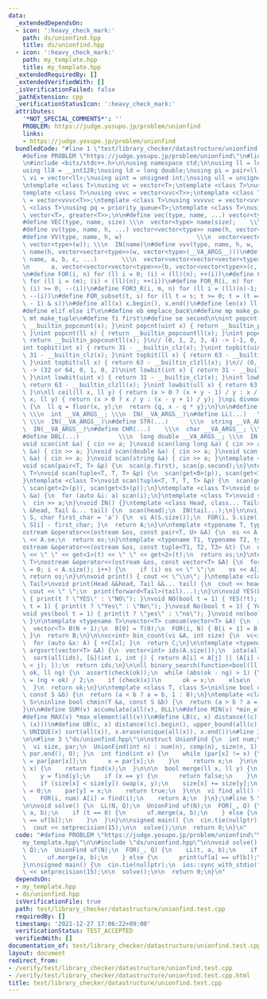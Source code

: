 ```yaml
---
data:
  _extendedDependsOn:
  - icon: ':heavy_check_mark:'
    path: ds/unionfind.hpp
    title: ds/unionfind.hpp
  - icon: ':heavy_check_mark:'
    path: my_template.hpp
    title: my_template.hpp
  _extendedRequiredBy: []
  _extendedVerifiedWith: []
  _isVerificationFailed: false
  _pathExtension: cpp
  _verificationStatusIcon: ':heavy_check_mark:'
  attributes:
    '*NOT_SPECIAL_COMMENTS*': ''
    PROBLEM: https://judge.yosupo.jp/problem/unionfind
    links:
    - https://judge.yosupo.jp/problem/unionfind
  bundledCode: "#line 1 \"test/library_checker/datastructure/unionfind.test.cpp\"\n\
    #define PROBLEM \"https://judge.yosupo.jp/problem/unionfind\"\n#line 2 \"my_template.hpp\"\
    \n#include <bits/stdc++.h>\n\nusing namespace std;\n\nusing ll = long long;\n\
    using ll8 = __int128;\nusing ld = long double;\nusing pi = pair<ll, ll>;\nusing\
    \ vi = vector<ll>;\nusing uint = unsigned int;\nusing ull = unsigned long long;\n\
    \ntemplate <class T>\nusing vc = vector<T>;\ntemplate <class T>\nusing vvc = vector<vc<T>>;\n\
    template <class T>\nusing vvvc = vector<vvc<T>>;\ntemplate <class T>\nusing vvvvc\
    \ = vector<vvvc<T>>;\ntemplate <class T>\nusing vvvvvc = vector<vvvvc<T>>;\ntemplate\
    \ <class T>\nusing pq = priority_queue<T>;\ntemplate <class T>\nusing pqg = priority_queue<T,\
    \ vector<T>, greater<T>>;\n\n#define vec(type, name, ...) vector<type> name(__VA_ARGS__)\n\
    #define VEC(type, name, size) \\\n  vector<type> name(size);    \\\n  IN(name)\n\
    #define vv(type, name, h, ...) vector<vector<type>> name(h, vector<type>(__VA_ARGS__))\n\
    #define VV(type, name, h, w)                     \\\n  vector<vector<type>> name(h,\
    \ vector<type>(w)); \\\n  IN(name)\n#define vvv(type, name, h, w, ...) \\\n  vector<vector<vector<type>>>\
    \ name(h, vector<vector<type>>(w, vector<type>(__VA_ARGS__)))\n#define vvvv(type,\
    \ name, a, b, c, ...)       \\\n  vector<vector<vector<vector<type>>>> name( \\\
    \n      a, vector<vector<vector<type>>>(b, vector<vector<type>>(c, vector<type>(__VA_ARGS__))))\n\
    \n#define FOR(i, n) for (ll i = 0; (i) < (ll)(n); ++(i))\n#define FOR3(i, m, n)\
    \ for (ll i = (m); (i) < (ll)(n); ++(i))\n#define FOR_R(i, n) for (ll i = (ll)(n)-1;\
    \ (i) >= 0; --(i))\n#define FOR3_R(i, m, n) for (ll i = (ll)(n)-1; (i) >= (ll)(m);\
    \ --(i))\n#define FOR_subset(t, s) for (ll t = s; t >= 0; t = (t == 0 ? -1 : (t\
    \ - 1) & s))\n#define all(x) x.begin(), x.end()\n#define len(x) ll(x.size())\n\
    #define elif else if\n\n#define eb emplace_back\n#define mp make_pair\n#define\
    \ mt make_tuple\n#define fi first\n#define se second\n\nint popcnt(int x) { return\
    \ __builtin_popcount(x); }\nint popcnt(uint x) { return __builtin_popcount(x);\
    \ }\nint popcnt(ll x) { return __builtin_popcountll(x); }\nint popcnt(ull x) {\
    \ return __builtin_popcountll(x); }\n// (0, 1, 2, 3, 4) -> (-1, 0, 1, 1, 2)\n\
    int topbit(int x) { return 31 - __builtin_clz(x); }\nint topbit(uint x) { return\
    \ 31 - __builtin_clz(x); }\nint topbit(ll x) { return 63 - __builtin_clzll(x);\
    \ }\nint topbit(ull x) { return 63 - __builtin_clzll(x); }\n// (0, 1, 2, 3, 4)\
    \ -> (32 or 64, 0, 1, 0, 2)\nint lowbit(int x) { return 31 - __builtin_clz(x);\
    \ }\nint lowbit(uint x) { return 31 - __builtin_clz(x); }\nint lowbit(ll x) {\
    \ return 63 - __builtin_clzll(x); }\nint lowbit(ull x) { return 63 - __builtin_clzll(x);\
    \ }\n\nll ceil(ll x, ll y) { return (x > 0 ? (x + y - 1) / y : x / y); }\nll floor(ll\
    \ x, ll y) { return (x > 0 ? x / y : (x - y + 1) / y); }\npi divmod(ll x, ll y)\
    \ {\n  ll q = floor(x, y);\n  return {q, x - q * y};\n}\n\n#define INT(...)  \
    \ \\\n  int __VA_ARGS__; \\\n  IN(__VA_ARGS__)\n#define LL(...)   \\\n  ll __VA_ARGS__;\
    \ \\\n  IN(__VA_ARGS__)\n#define STR(...)      \\\n  string __VA_ARGS__; \\\n\
    \  IN(__VA_ARGS__)\n#define CHR(...)    \\\n  char __VA_ARGS__; \\\n  IN(__VA_ARGS__)\n\
    #define DBL(...)           \\\n  long double __VA_ARGS__; \\\n  IN(__VA_ARGS__)\n\
    void scan(int &a) { cin >> a; }\nvoid scan(long long &a) { cin >> a; }\nvoid scan(char\
    \ &a) { cin >> a; }\nvoid scan(double &a) { cin >> a; }\nvoid scan(long double\
    \ &a) { cin >> a; }\nvoid scan(string &a) { cin >> a; }\ntemplate <class T>\n\
    void scan(pair<T, T> &p) {\n  scan(p.first), scan(p.second);\n}\ntemplate <class\
    \ T>\nvoid scan(tuple<T, T, T> &p) {\n  scan(get<0>(p)), scan(get<1>(p)), scan(get<2>(p));\n\
    }\ntemplate <class T>\nvoid scan(tuple<T, T, T, T> &p) {\n  scan(get<0>(p)), scan(get<1>(p)),\
    \ scan(get<2>(p)), scan(get<3>(p));\n}\ntemplate <class T>\nvoid scan(vector<T>\
    \ &a) {\n  for (auto &i: a) scan(i);\n}\ntemplate <class T>\nvoid scan(T &a) {\n\
    \  cin >> a;\n}\nvoid IN() {}\ntemplate <class Head, class... Tail>\nvoid IN(Head\
    \ &head, Tail &... tail) {\n  scan(head);\n  IN(tail...);\n}\n\nvi s_to_vi(string\
    \ S, char first_char = 'a') {\n  vi A(S.size());\n  FOR(i, S.size()) { A[i] =\
    \ S[i] - first_char; }\n  return A;\n}\n\ntemplate <typename T, typename U>\n\
    ostream &operator<<(ostream &os, const pair<T, U> &A) {\n  os << A.fi << \" \"\
    \ << A.se;\n  return os;\n}\ntemplate <typename T1, typename T2, typename T3>\n\
    ostream &operator<<(ostream &os, const tuple<T1, T2, T3> &t) {\n  os << get<0>(t)\
    \ << \" \" << get<1>(t) << \" \" << get<2>(t);\n  return os;\n}\ntemplate <typename\
    \ T>\nostream &operator<<(ostream &os, const vector<T> &A) {\n  for (size_t i\
    \ = 0; i < A.size(); i++) {\n    if (i) os << \" \";\n    os << A[i];\n  }\n \
    \ return os;\n}\n\nvoid print() { cout << \"\\n\"; }\ntemplate <class Head, class...\
    \ Tail>\nvoid print(Head &&head, Tail &&... tail) {\n  cout << head;\n  if (sizeof...(Tail))\
    \ cout << \" \";\n  print(forward<Tail>(tail)...);\n}\n\nvoid YES(bool t = 1)\
    \ { print(t ? \"YES\" : \"NO\"); }\nvoid NO(bool t = 1) { YES(!t); }\nvoid Yes(bool\
    \ t = 1) { print(t ? \"Yes\" : \"No\"); }\nvoid No(bool t = 1) { Yes(!t); }\n\
    void yes(bool t = 1) { print(t ? \"yes\" : \"no\"); }\nvoid no(bool t = 1) { yes(!t);\
    \ }\n\ntemplate <typename T>\nvector<T> cumsum(vector<T> &A) {\n  int N = A.size();\n\
    \  vector<T> B(N + 1);\n  B[0] = T(0);\n  FOR(i, N) { B[i + 1] = B[i] + A[i];\
    \ }\n  return B;\n}\n\nvc<int> bin_count(vi &A, int size) {\n  vc<int> C(size);\n\
    \  for (auto &x: A) { ++C[x]; }\n  return C;\n}\n\ntemplate <typename T>\nvector<int>\
    \ argsort(vector<T> &A) {\n  vector<int> ids(A.size());\n  iota(all(ids), 0);\n\
    \  sort(all(ids), [&](int i, int j) { return A[i] < A[j] || (A[i] == A[j] && i\
    \ < j); });\n  return ids;\n}\n\nll binary_search(function<bool(ll)> check, ll\
    \ ok, ll ng) {\n  assert(check(ok));\n  while (abs(ok - ng) > 1) {\n    auto x\
    \ = (ng + ok) / 2;\n    if (check(x))\n      ok = x;\n    else\n      ng = x;\n\
    \  }\n  return ok;\n}\n\ntemplate <class T, class S>\ninline bool chmax(T &a,\
    \ const S &b) {\n  return (a < b ? a = b, 1 : 0);\n}\ntemplate <class T, class\
    \ S>\ninline bool chmin(T &a, const S &b) {\n  return (a > b ? a = b, 1 : 0);\n\
    }\n\n#define SUM(v) accumulate(all(v), 0LL)\n#define MIN(v) *min_element(all(v))\n\
    #define MAX(v) *max_element(all(v))\n#define LB(c, x) distance((c).begin(), lower_bound(all(c),\
    \ (x)))\n#define UB(c, x) distance((c).begin(), upper_bound(all(c), (x)))\n#define\
    \ UNIQUE(x) sort(all(x)), x.erase(unique(all(x)), x.end())\n#line 3 \"test/library_checker/datastructure/unionfind.test.cpp\"\
    \n\n#line 3 \"ds/unionfind.hpp\"\n\nstruct UnionFind {\n  int num;\n  int comp;\n\
    \  vi size, par;\n  UnionFind(int n) : num(n), comp(n), size(n, 1), par(n) { iota(par.begin(),\
    \ par.end(), 0); }\n  int find(int x) {\n    while (par[x] != x) {\n      par[x]\
    \ = par[par[x]];\n      x = par[x];\n    }\n    return x;\n  }\n\n  int operator[](int\
    \ x) {\n    return find(x);\n  }\n\n\n  bool merge(ll x, ll y) {\n    x = find(x);\n\
    \    y = find(y);\n    if (x == y) {\n      return false;\n    }\n    comp--;\n\
    \    if (size[x] < size[y]) swap(x, y);\n    size[x] += size[y];\n    size[y]\
    \ = 0;\n    par[y] = x;\n    return true;\n  }\n\n  vi find_all() {\n    vi A(num);\n\
    \    FOR(i, num) A[i] = find(i);\n    return A;\n  }\n};\n#line 5 \"test/library_checker/datastructure/unionfind.test.cpp\"\
    \n\nvoid solve() {\n  LL(N, Q);\n  UnionFind uf(N);\n  FOR(_, Q) {\n    LL(t,\
    \ a, b);\n    if (t == 0) {\n      uf.merge(a, b);\n    } else {\n      print(uf[a]\
    \ == uf[b]);\n    }\n  }\n}\n\nsigned main() {\n  cin.tie(nullptr);\n  ios::sync_with_stdio(false);\n\
    \  cout << setprecision(15);\n\n  solve();\n\n  return 0;\n}\n"
  code: "#define PROBLEM \"https://judge.yosupo.jp/problem/unionfind\"\n#include \"\
    my_template.hpp\"\n\n#include \"ds/unionfind.hpp\"\n\nvoid solve() {\n  LL(N,\
    \ Q);\n  UnionFind uf(N);\n  FOR(_, Q) {\n    LL(t, a, b);\n    if (t == 0) {\n\
    \      uf.merge(a, b);\n    } else {\n      print(uf[a] == uf[b]);\n    }\n  }\n\
    }\n\nsigned main() {\n  cin.tie(nullptr);\n  ios::sync_with_stdio(false);\n  cout\
    \ << setprecision(15);\n\n  solve();\n\n  return 0;\n}\n"
  dependsOn:
  - my_template.hpp
  - ds/unionfind.hpp
  isVerificationFile: true
  path: test/library_checker/datastructure/unionfind.test.cpp
  requiredBy: []
  timestamp: '2021-12-27 17:06:22+09:00'
  verificationStatus: TEST_ACCEPTED
  verifiedWith: []
documentation_of: test/library_checker/datastructure/unionfind.test.cpp
layout: document
redirect_from:
- /verify/test/library_checker/datastructure/unionfind.test.cpp
- /verify/test/library_checker/datastructure/unionfind.test.cpp.html
title: test/library_checker/datastructure/unionfind.test.cpp
---
```

